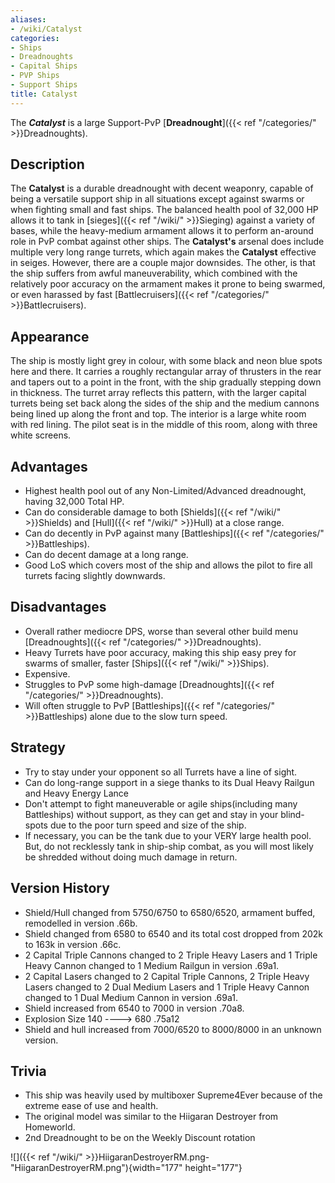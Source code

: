 ```yaml
---
aliases:
- /wiki/Catalyst
categories:
- Ships
- Dreadnoughts
- Capital Ships
- PVP Ships
- Support Ships
title: Catalyst
---
```


The **_Catalyst_** is a large Support-PvP [**Dreadnought**]({{< ref "/categories/" >}}Dreadnoughts).

## Description

The **Catalyst** is a durable dreadnought with decent weaponry, capable of being a versatile support ship in all situations except against swarms or when fighting small and fast ships. The balanced health pool of 32,000 HP allows it to tank in [sieges]({{< ref "/wiki/" >}}Sieging) against a variety of bases, while the heavy-medium armament allows it to perform an-around role in PvP combat against other ships. The **Catalyst's** arsenal does include multiple very long range turrets, which again makes the **Catalyst** effective in seiges. However, there are a couple major downsides. The other, is that the ship suffers from awful maneuverability, which combined with the relatively poor accuracy on the armament makes it prone to being swarmed, or even harassed by fast [Battlecruisers]({{< ref "/categories/" >}}Battlecruisers).

## Appearance

The ship is mostly light grey in colour, with some black and neon blue spots here and there. It carries a roughly rectangular array of thrusters in the rear and tapers out to a point in the front, with the ship gradually stepping down in thickness. The turret array reflects this pattern, with the larger capital turrets being set back along the sides of the ship and the medium cannons being lined up along the front and top. The interior is a large white room with red lining. The pilot seat is in the middle of this room, along with three white screens.

## Advantages

- Highest health pool out of any Non-Limited/Advanced dreadnought, having 32,000 Total HP.
- Can do considerable damage to both [Shields]({{< ref "/wiki/" >}}Shields) and [Hull]({{< ref "/wiki/" >}}Hull) at a close range.
- Can do decently in PvP against many [Battleships]({{< ref "/categories/" >}}Battleships).
- Can do decent damage at a long range.
- Good LoS which covers most of the ship and allows the pilot to fire all turrets facing slightly downwards.

## Disadvantages

- Overall rather mediocre DPS, worse than several other build menu [Dreadnoughts]({{< ref "/categories/" >}}Dreadnoughts).
- Heavy Turrets have poor accuracy, making this ship easy prey for swarms of smaller, faster [Ships]({{< ref "/wiki/" >}}Ships).
- Expensive.
- Struggles to PvP some high-damage [Dreadnoughts]({{< ref "/categories/" >}}Dreadnoughts).
- Will often struggle to PvP [Battleships]({{< ref "/categories/" >}}Battleships) alone due to the slow turn speed.

## Strategy

- Try to stay under your opponent so all Turrets have a line of sight.
- Can do long-range support in a siege thanks to its Dual Heavy Railgun and Heavy Energy Lance
- Don't attempt to fight maneuverable or agile ships(including many Battleships) without support, as they can get and stay in your blind-spots due to the poor turn speed and size of the ship.
- If necessary, you can be the tank due to your VERY large health pool. But, do not recklessly tank in ship-ship combat, as you will most likely be shredded without doing much damage in return.

## Version History 

- Shield/Hull changed from 5750/6750 to 6580/6520, armament buffed, remodelled in version .66b.
- Shield changed from 6580 to 6540 and its total cost dropped from 202k to 163k in version .66c.
- 2 Capital Triple Cannons changed to 2 Triple Heavy Lasers and 1 Triple Heavy Cannon changed to 1 Medium Railgun in version .69a1.
- 2 Capital Lasers changed to 2 Capital Triple Cannons, 2 Triple Heavy Lasers changed to 2 Dual Medium Lasers and 1 Triple Heavy Cannon changed to 1 Dual Medium Cannon in version .69a1.
- Shield increased from 6540 to 7000 in version .70a8.
- Explosion Size 140 ----> 680 .75a12
- Shield and hull increased from 7000/6520 to 8000/8000 in an unknown version.

## Trivia

- This ship was heavily used by multiboxer Supreme4Ever because of the extreme ease of use and health.
- The original model was similar to the Hiigaran Destroyer from Homeworld.
- 2nd Dreadnought to be on the Weekly Discount rotation

![]({{< ref "/wiki/" >}}HiigaranDestroyerRM.png-"HiigaranDestroyerRM.png"){width="177" height="177"}